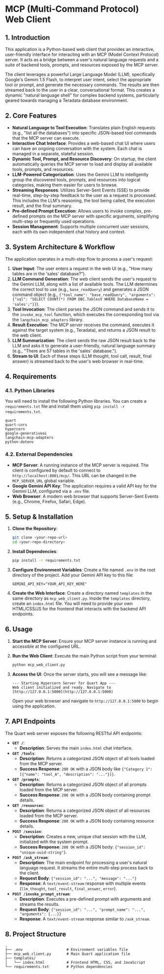 # MCP (Multi-Command Protocol) Web Client

## 1. Introduction

This application is a Python-based web client that provides an interactive, user-friendly interface for interacting with an MCP (Model Context Protocol) server. It acts as a bridge between a user's natural language requests and a suite of backend tools, prompts, and resources exposed by the MCP server.

The client leverages a powerful Large Language Model (LLM), specifically Google's Gemini 1.5 Flash, to interpret user intent, select the appropriate tool or prompt, and generate the necessary commands. The results are then streamed back to the user in a clear, conversational format. This creates a dynamic "natural language shell" for complex backend systems, particularly geared towards managing a Teradata database environment.

## 2. Core Features

* **Natural Language to Tool Execution**: Translates plain English requests (e.g., "list all the databases") into specific JSON-based tool commands that the MCP server can execute.
* **Interactive Chat Interface**: Provides a web-based chat UI where users can have an ongoing conversation with the system. Each chat is managed in a separate, stateful session.
* **Dynamic Tool, Prompt, and Resource Discovery**: On startup, the client automatically queries the MCP server to load and display all available tools, prompts, and resources.
* **LLM-Powered Categorization**: Uses the Gemini LLM to intelligently group the discovered tools, prompts, and resources into logical categories, making them easier for users to browse.
* **Streaming Responses**: Utilizes Server-Sent Events (SSE) to provide real-time, step-by-step feedback to the user as a request is processed. This includes the LLM's reasoning, the tool being called, the execution result, and the final summary.
* **Pre-defined Prompt Execution**: Allows users to invoke complex, pre-defined prompts on the MCP server with specific arguments, simplifying multi-step or frequently used operations.
* **Session Management**: Supports multiple concurrent user sessions, each with its own independent chat history and context.

## 3. System Architecture & Workflow

The application operates in a multi-step flow to process a user's request:

1.  **User Input**: The user enters a request in the web UI (e.g., "How many tables are in the 'sales' database?").
2.  **LLM Command Generation**: The web client sends the user's request to the Gemini LLM, along with a list of available tools. The LLM determines the correct tool to use (e.g., `base_readQuery`) and generates a JSON command object (e.g., `{"tool_name": "base_readQuery", "arguments": {"sql": "SELECT COUNT(*) FROM DBC.TablesV WHERE DatabaseName = 'sales';"}}`).
3.  **Tool Invocation**: The client parses the JSON command and sends it to the `invoke_mcp_tool` function, which executes the corresponding tool via the `langchain_mcp_adapters` library.
4.  **Result Execution**: The MCP server receives the command, executes it against the target system (e.g., Teradata), and returns a JSON result to the web client.
5.  **LLM Summarization**: The client sends the raw JSON result back to the LLM and asks it to generate a user-friendly, natural language summary (e.g., "There are 57 tables in the 'sales' database.").
6.  **Stream to UI**: Each of these steps (LLM thought, tool call, result, final answer) is streamed back to the user's web browser in real-time.

## 4. Requirements

### 4.1. Python Libraries

You will need to install the following Python libraries. You can create a `requirements.txt` file and install them using `pip install -r requirements.txt`.

```
quart
quart-cors
hypercorn
google-generativeai
langchain-mcp-adapters
python-dotenv
```

### 4.2. External Dependencies

* **MCP Server**: A running instance of the MCP server is required. The client is configured by default to connect to `http://localhost:8001/mcp/`. This URL can be changed in the `MCP_SERVER_URL` global variable.
* **Google Gemini API Key**: The application requires a valid API key for the Gemini LLM, configured via a `.env` file.
* **Web Browser**: A modern web browser that supports Server-Sent Events (e.g., Chrome, Firefox, Safari, Edge).

## 5. Setup & Installation

1.  **Clone the Repository**:
    ```bash
    git clone <your-repo-url>
    cd <your-repo-directory>
    ```

2.  **Install Dependencies**:
    ```bash
    pip install -r requirements.txt
    ```

3.  **Configure Environment Variables**: Create a file named `.env` in the root directory of the project. Add your Gemini API key to this file:
    ```
    GEMINI_API_KEY="YOUR_API_KEY_HERE"
    ```

4.  **Create the Web Interface**: Create a directory named `templates` in the same directory as `mcp_web_client.py`. Inside the `templates` directory, create an `index.html` file. You will need to provide your own HTML/CSS/JS for the frontend that interacts with the backend API endpoints.

## 6. Usage

1.  **Start the MCP Server**: Ensure your MCP server instance is running and accessible at the configured URL.

2.  **Run the Web Client**: Execute the main Python script from your terminal:
    ```bash
    python mcp_web_client.py
    ```

3.  **Access the UI**: Once the server starts, you will see a message like:
    ```
    --- Starting Hypercorn Server for Quart App ---
    Web client initialized and ready. Navigate to [http://127.0.0.1:5000](http://127.0.0.1:5000)
    ```
    Open your web browser and navigate to `http://127.0.0.1:5000` to begin using the application.

## 7. API Endpoints

The Quart web server exposes the following RESTful API endpoints:

* **`GET /`**:
    * **Description**: Serves the main `index.html` chat interface.
* **`GET /tools`**:
    * **Description**: Returns a categorized JSON object of all tools loaded from the MCP server.
    * **Success Response**: `200 OK` with a JSON body like `{"Category 1": [{"name": "tool_A", "description": "..."}]}`.
* **`GET /prompts`**:
    * **Description**: Returns a categorized JSON object of all prompts loaded from the MCP server.
    * **Success Response**: `200 OK` with a JSON body containing prompt details.
* **`GET /resources`**:
    * **Description**: Returns a categorized JSON object of all resources loaded from the MCP server.
    * **Success Response**: `200 OK` with a JSON body containing resource details.
* **`POST /session`**:
    * **Description**: Creates a new, unique chat session with the LLM, initialized with the system prompt.
    * **Success Response**: `200 OK` with a JSON body: `{"session_id": "unique-uuid-string"}`.
* **`POST /ask_stream`**:
    * **Description**: The main endpoint for processing a user's natural language request. It streams the entire multi-step process back to the client.
    * **Request Body**: `{"session_id": "...", "message": "..."}`
    * **Response**: A `text/event-stream` response with multiple events (`llm_thought`, `tool_result`, `final_answer`, `error`).
* **`POST /invoke_prompt_stream`**:
    * **Description**: Executes a pre-defined prompt with arguments and streams the results.
    * **Request Body**: `{"session_id": "...", "prompt_name": "...", "arguments": {...}}`
    * **Response**: A `text/event-stream` response similar to `/ask_stream`.

## 8. Project Structure

```
.
├── .env                    # Environment variables file
├── mcp_web_client.py       # Main Quart application file
├── templates/
│   └── index.html          # Frontend HTML, CSS, and JavaScript
└── requirements.txt        # Python dependencies
```
